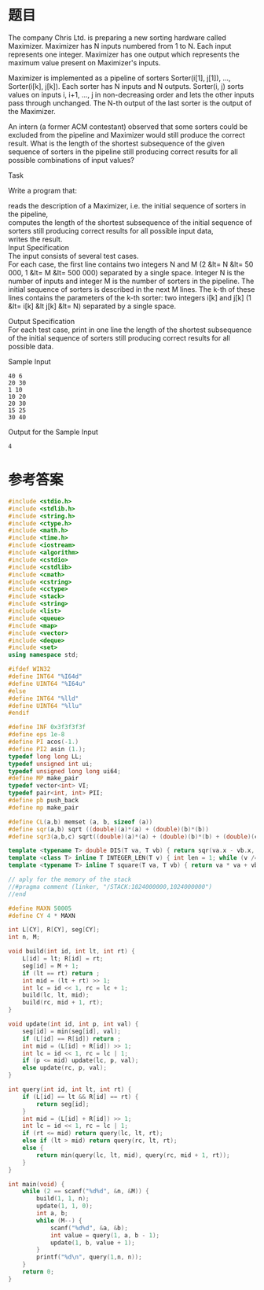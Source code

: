 # 题目
The company Chris Ltd. is preparing a new sorting hardware called Maximizer. Maximizer has N inputs numbered from 1 to N. Each input represents one integer. Maximizer has one output which represents the maximum value present on Maximizer's inputs.

Maximizer is implemented as a pipeline of sorters Sorter(i[1], j[1]), ..., Sorter(i[k], j[k]). Each sorter has N inputs and N outputs. Sorter(i, j) sorts values on inputs i, i+1, ..., j in non-decreasing order and lets the other inputs pass through unchanged. The N-th output of the last sorter is the output of the Maximizer.

An intern (a former ACM contestant) observed that some sorters could be excluded from the pipeline and Maximizer would still produce the correct result. What is the length of the shortest subsequence of the given sequence of sorters in the pipeline still producing correct results for all possible combinations of input values?

Task

Write a program that:

reads the description of a Maximizer, i.e. the initial sequence of sorters in the pipeline,<br>
computes the length of the shortest subsequence of the initial sequence of sorters still producing correct results for all possible input data,<br>
writes the result.<br>
Input Specification<br>
The input consists of several test cases.<br>
For each case, the first line contains two integers N and M (2 &lt= N &lt= 50 000, 1 &lt= M &lt= 500 000) separated by a single space. Integer N is the number of inputs and integer M is the number of sorters in the pipeline. The initial sequence of sorters is described in the next M lines. The k-th of these lines contains the parameters of the k-th sorter: two integers i[k] and j[k] (1 &lt= i[k] &lt j[k] &lt= N) separated by a single space.

Output Specification<br>
For each test case, print in one line the length of the shortest subsequence of the initial sequence of sorters still producing correct results for all possible data.

Sample Input
```
40 6
20 30
1 10
10 20
20 30
15 25
30 40
```
Output for the Sample Input
```
4
```

# 参考答案
```c++
#include <stdio.h>
#include <stdlib.h>
#include <string.h>
#include <ctype.h>
#include <math.h>
#include <time.h>
#include <iostream>
#include <algorithm>
#include <cstdio>
#include <cstdlib>
#include <cmath>
#include <cstring>
#include <cctype>
#include <stack>
#include <string>
#include <list>
#include <queue>
#include <map>
#include <vector>
#include <deque>
#include <set>
using namespace std;

#ifdef WIN32
#define INT64 "%I64d"
#define UINT64 "%I64u"
#else
#define INT64 "%lld"
#define UINT64 "%llu"
#endif

#define INF 0x3f3f3f3f
#define eps 1e-8
#define PI acos(-1.)
#define PI2 asin (1.);
typedef long long LL;
typedef unsigned int ui;
typedef unsigned long long ui64;
#define MP make_pair
typedef vector<int> VI;
typedef pair<int, int> PII;
#define pb push_back
#define mp make_pair

#define CL(a,b) memset (a, b, sizeof (a))
#define sqr(a,b) sqrt ((double)(a)*(a) + (double)(b)*(b))
#define sqr3(a,b,c) sqrt((double)(a)*(a) + (double)(b)*(b) + (double)(c)*(c))

template <typename T> double DIS(T va, T vb) { return sqr(va.x - vb.x, va.y - vb.y); }
template <class T> inline T INTEGER_LEN(T v) { int len = 1; while (v /= 10) ++len; return len; }
template <typename T> inline T square(T va, T vb) { return va * va + vb * vb; }

// aply for the memory of the stack
//#pragma comment (linker, "/STACK:1024000000,1024000000")
//end

#define MAXN 50005
#define CY 4 * MAXN

int L[CY], R[CY], seg[CY];
int n, M;

void build(int id, int lt, int rt) {
	L[id] = lt; R[id] = rt;
	seg[id] = M + 1;
	if (lt == rt) return ;
	int mid = (lt + rt) >> 1;
	int lc = id << 1, rc = lc + 1;
	build(lc, lt, mid);
	build(rc, mid + 1, rt);
}

void update(int id, int p, int val) {
	seg[id] = min(seg[id], val);
	if (L[id] == R[id]) return ;
	int mid = (L[id] + R[id]) >> 1;
	int lc = id << 1, rc = lc | 1;
	if (p <= mid) update(lc, p, val);
	else update(rc, p, val);
}

int query(int id, int lt, int rt) {
	if (L[id] == lt && R[id] == rt) {
		return seg[id];
	}
	int mid = (L[id] + R[id]) >> 1;
	int lc = id << 1, rc = lc | 1;
	if (rt <= mid) return query(lc, lt, rt);
	else if (lt > mid) return query(rc, lt, rt);
	else {
		return min(query(lc, lt, mid), query(rc, mid + 1, rt));
	}
}

int main(void) {
	while (2 == scanf("%d%d", &n, &M)) {
		build(1, 1, n);
		update(1, 1, 0);
		int a, b;
		while (M--) {
			scanf("%d%d", &a, &b);
			int value = query(1, a, b - 1);
			update(1, b, value + 1);
		}
		printf("%d\n", query(1,n, n));
	}
	return 0;
}




